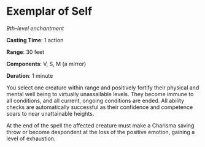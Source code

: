 # Exemplar of Self
*9th-level enchantment*

**Casting Time**: 1 action

**Range**: 30 feet

**Components**: V, S, M (a mirror)

**Duration**: 1 minute

You select one creature within range and positively fortify their physical and mental well being to virtually unassailable levels. They become immune to all conditions, and all current, ongoing conditions are ended. All ability checks are automatically successful as their confidence and competence soars to near unattainable heights.

At the end of the spell the affected creature must make a Charisma saving throw or become despondent at the loss of the positive emotion, gaining a level of exhaustion.
